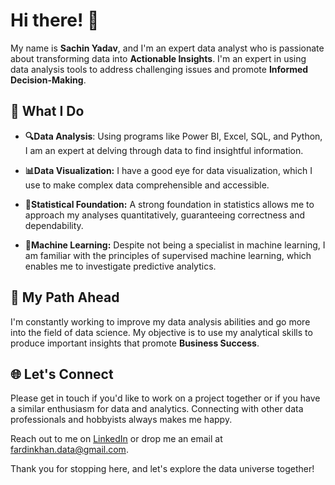 # Hi there! 👋

My name is **Sachin Yadav**, and I'm an expert data analyst who is passionate about transforming data into **Actionable Insights**. I'm an expert in using data analysis tools to address challenging issues and promote **Informed Decision-Making**.

## 🌟 What I Do

- **🔍Data Analysis**: Using programs like Power BI, Excel, SQL, and Python, I am an expert at delving through data to find insightful information.

- **📊Data Visualization:** I have a good eye for data visualization, which I use to make complex data comprehensible and accessible.

- **🔢Statistical Foundation:** A strong foundation in statistics allows me to approach my analyses quantitatively, guaranteeing correctness and dependability.

- **🤖Machine Learning:** Despite not being a specialist in machine learning, I am familiar with the principles of supervised machine learning, which enables me to investigate predictive analytics.

## 🚀 My Path Ahead

I'm constantly working to improve my data analysis abilities and go more into the field of data science. My objective is to use my analytical skills to produce important insights that promote **Business Success**.

## 🌐 Let's Connect

Please get in touch if you'd like to work on a project together or if you have a similar enthusiasm for data and analytics. Connecting with other data professionals and hobbyists always makes me happy.

Reach out to me on [LinkedIn](https://www.linkedin.com/in/sachin-yadav-5496b5194) or drop me an email at [fardinkhan.data@gmail.com](mailto:sachinyadav0422@gmail.com).

Thank you for stopping here, and let's explore the data universe together!
